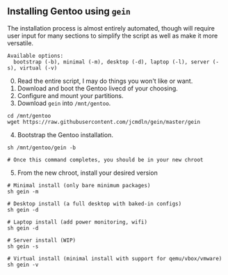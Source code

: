 ## Installing Gentoo using `gein`
The installation process is almost entirely automated, though will
require user input for many sections to simplify the script as well as
make it more versatile.

```
Available options:
  bootstrap (-b), minimal (-m), desktop (-d), laptop (-l), server (-s), virtual (-v)
```

0) Read the entire script, I may do things you won't like or want.
1) Download and boot the Gentoo livecd of your choosing.
2) Configure and mount your partitions.
3) Download `gein` into `/mnt/gentoo`.
```
cd /mnt/gentoo
wget https://raw.githubusercontent.com/jcmdln/gein/master/gein
```

4) Bootstrap the Gentoo installation.
```
sh /mnt/gentoo/gein -b

# Once this command completes, you should be in your new chroot
```

5) From the new chroot, install your desired version
```
# Minimal install (only bare minimum packages)
sh gein -m

# Desktop install (a full desktop with baked-in configs)
sh gein -d

# Laptop install (add power monitoring, wifi)
sh gein -d

# Server install (WIP)
sh gein -s

# Virtual install (minimal install with support for qemu/vbox/vmware)
sh gein -v
```
